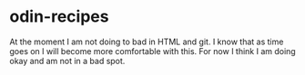 # odin-recipes
At the moment I am not doing to bad in HTML and git. I know that 
as time goes on I will become more comfortable with this. For now I think I am doing okay and am not in a bad spot.
